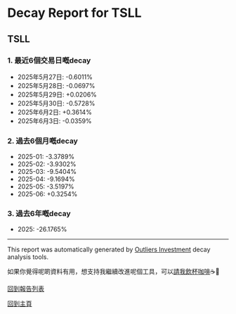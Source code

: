 # Decay Report for TSLL

## TSLL

### 1. 最近6個交易日嘅decay

- 2025年5月27日: -0.6011%
- 2025年5月28日: -0.0697%
- 2025年5月29日: +0.0206%
- 2025年5月30日: -0.5728%
- 2025年6月2日: +0.3614%
- 2025年6月3日: -0.0359%

### 2. 過去6個月嘅decay

- 2025-01: -3.3789%
- 2025-02: -3.9302%
- 2025-03: -9.5404%
- 2025-04: -9.1694%
- 2025-05: -3.5197%
- 2025-06: +0.3254%

### 3. 過去6年嘅decay

- 2025: -26.1765%

------------------------------
This report was automatically generated by [Outliers Investment](https://outliersecon.github.io/Outliers-Investment/) decay analysis tools.

如果你覺得呢啲資料有用，想支持我繼續改進呢個工具，可以[請我飲杯咖啡](https://buymeacoffee.com/outliersecon)☕🙏

[回到報告列表](https://outliersecon.github.io/Outliers-Investment/reports/reports_public)

[回到主頁](https://outliersecon.github.io/Outliers-Investment/)